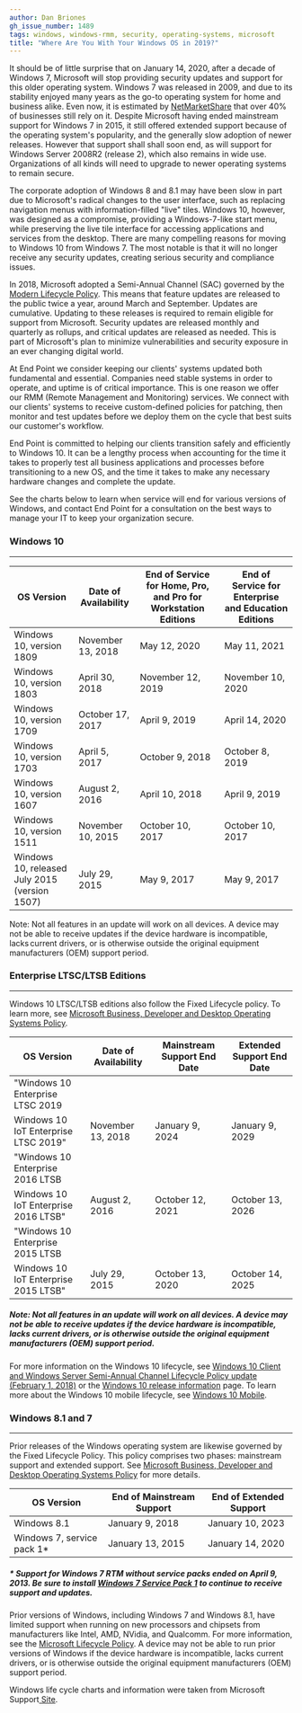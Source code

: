 ```yaml
---
author: Dan Briones
gh_issue_number: 1489
tags: windows, windows-rmm, security, operating-systems, microsoft
title: "Where Are You With Your Windows OS in 2019?"
---
```


It should be of little surprise that on January 14, 2020, after a decade of Windows 7, Microsoft will stop providing security updates and support for this older operating system. Windows 7 was released in 2009, and due to its stability enjoyed many years as the go-to operating system for home and business alike. Even now, it is estimated by [NetMarketShare](https://netmarketshare.com/operating-system-market-share.aspx) that over 40% of businesses still rely on it. Despite Microsoft having ended mainstream support for Windows 7 in 2015, it still offered extended support because of the operating system's popularity, and the generally slow adoption of newer releases. However that support shall shall soon end, as will support for Windows Server 2008R2 (release 2), which also remains in wide use. Organizations of all kinds will need to upgrade to newer operating systems to remain secure.

The corporate adoption of Windows 8 and 8.1 may have been slow in part due to Microsoft's radical changes to the user interface, such as replacing navigation menus with information-filled "live" tiles. Windows 10, however, was designed as a compromise, providing a Windows-7-like start menu, while preserving the live tile interface for accessing applications and services from the desktop. There are many compelling reasons for moving to Windows 10 from Windows 7. The most notable is that it will no longer receive any security updates, creating serious security and compliance issues.

In 2018, Microsoft adopted a Semi-Annual Channel (SAC) governed by the[  Modern Lifecycle Policy](https://support.microsoft.com/en-us/help/30881). This means that feature updates are released to the public twice a year, around March and September. Updates are cumulative. Updating to these releases is required to remain eligible for support from Microsoft. Security updates are released monthly and quarterly as rollups, and critical updates are released as needed. This is part of Microsoft's plan to minimize vulnerabilities and security exposure in an ever changing digital world.

At End Point we consider keeping our clients' systems updated both fundamental and essential. Companies need stable systems in order to operate, and uptime is of critical importance. This is one reason we offer our RMM (Remote Management and Monitoring) services. We connect with our clients' systems to receive custom-defined policies for patching, then monitor and test updates before we deploy them on the cycle that best suits our customer's workflow.

End Point is committed to helping our clients transition safely and efficiently to Windows 10. It can be a lengthy process when accounting for the time it takes to properly test all business applications and processes before transitioning to a new OS, and the time it takes to make any necessary hardware changes and complete the update.

See the charts below to learn when service will end for various versions of Windows, and contact End Point for a consultation on the best ways to manage your IT to keep your organization secure.

### Windows 10

* * * * *


<table>
<thead><tr><th>OS Version</th><th>Date of Availability</th><th>End of Service for Home, Pro, and Pro for Workstation Editions</th><th>End of Service for Enterprise and Education Editions</th></tr></thead><tbody>
 <tr><td>Windows 10, version 1809</td><td>November 13, 2018</td><td>May 12, 2020</td><td>May 11, 2021</td></tr>
 <tr><td>Windows 10, version 1803</td><td>April 30, 2018</td><td>November 12, 2019</td><td>November 10, 2020</td></tr>
 <tr><td>Windows 10, version 1709</td><td>October 17, 2017</td><td>April 9, 2019</td><td>April 14, 2020</td></tr>
 <tr><td>Windows 10, version 1703</td><td>April 5, 2017</td><td>October 9, 2018</td><td>October 8, 2019</td></tr>
 <tr><td>Windows 10, version 1607</td><td>August 2, 2016</td><td>April 10, 2018</td><td>April 9, 2019</td></tr>
 <tr><td>Windows 10, version 1511</td><td>November 10, 2015</td><td>October 10, 2017</td><td>October 10, 2017</td></tr>
 <tr><td>Windows 10, released July 2015 (version 1507)</td><td>July 29, 2015</td><td>May 9, 2017</td><td>May 9, 2017</td></tr>
</tbody></table>

Note: Not all features in an update will work on all devices. A device may not be able to receive updates if the device hardware is incompatible, lacks current drivers, or is otherwise outside the original equipment manufacturers (OEM) support period.

### Enterprise LTSC/LTSB Editions

* * * * *

Windows 10 LTSC/LTSB editions also follow the Fixed Lifecycle policy. To learn more, see [Microsoft Business, Developer and Desktop Operating Systems Policy](https://support.microsoft.com/en-us/help/14085).

<table>
<thead><tr><th>OS Version</th><th>Date of Availability</th><th>Mainstream Support End Date</th><th>Extended Support End Date</th></tr></thead><tbody>
 <tr><td>"Windows 10 Enterprise LTSC 2019</td></tr>
 <tr><td>Windows 10 IoT Enterprise LTSC 2019"</td><td>November 13, 2018</td><td>January 9, 2024</td><td>January 9, 2029</td></tr>
 <tr><td>"Windows 10 Enterprise 2016 LTSB</td></tr>
 <tr><td>Windows 10 IoT Enterprise 2016 LTSB"</td><td>August 2, 2016</td><td>October 12, 2021</td><td>October 13, 2026</td></tr>
 <tr><td>"Windows 10 Enterprise 2015 LTSB</td></tr>
 <tr><td>Windows 10 IoT Enterprise 2015 LTSB"</td><td>July 29, 2015</td><td>October 13, 2020</td><td>October 14, 2025</td></tr>
</tbody></table>

##### Note: Not all features in an update will work on all devices. A device may not be able to receive updates if the device hardware is incompatible, lacks current drivers, or is otherwise outside the original equipment manufacturers (OEM) support period.

For more information on the Windows 10 lifecycle, see [Windows 10 Client and Windows Server Semi-Annual Channel Lifecycle Policy update (February 1, 2018)](https://support.microsoft.com/en-us/help/4076506) or the [Windows 10 release information](https://technet.microsoft.com/windows/release-info.aspx) page. To learn more about the Windows 10 mobile lifecycle, see [Windows 10 Mobile](https://support.microsoft.com/lifecycle/search?alpha=Windows%2010%20Mobile).

### Windows 8.1 and 7

* * * * *

Prior releases of the Windows operating system are likewise governed by the Fixed Lifecycle Policy. This policy comprises two phases: mainstream support and extended support. See [Microsoft Business, Developer and Desktop Operating Systems Policy](https://support.microsoft.com/en-us/help/14085) for more details.

<table>
<thead><tr><th>OS Version</th><th>End of Mainstream Support</th><th>End of Extended Support</th></tr></thead><tbody>
 <tr><td>Windows 8.1</td><td>January 9, 2018</td><td>January 10, 2023</td></tr>
 <tr><td>Windows 7, service pack 1*</td><td>January 13, 2015</td><td>January 14, 2020</td></tr>
</tbody></table>

##### * Support for Windows 7 RTM without service packs ended on April 9, 2013. Be sure to install [Windows 7 Service Pack 1](https://support.microsoft.com/en-us/help/15090) to continue to receive support and updates.

Prior versions of Windows, including Windows 7 and Windows 8.1, have limited support when running on new processors and chipsets from manufacturers like Intel, AMD, NVidia, and Qualcomm. For more information, see the [Microsoft Lifecycle Policy](http://go.microsoft.com/fwlink/p/?LinkId=722733). A device may not be able to run prior versions of Windows if the device hardware is incompatible, lacks current drivers, or is otherwise outside the original equipment manufacturers (OEM) support period.

Windows life cycle charts and information were taken from Microsoft Support[  Site](https://support.microsoft.com/en-us/help/13853/windows-lifecycle-fact-sheet).